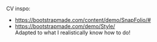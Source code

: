 CV inspo:
- https://bootstrapmade.com/content/demo/SnapFolio/#  
- https://bootstrapmade.com/demo/Style/  
Adapted to what I realistically know how to do!


